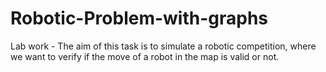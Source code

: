 # Robotic-Problem-with-graphs
Lab work - The aim of this task is to simulate a robotic competition, where we want to verify if the move of a robot in the map is valid or not. 
